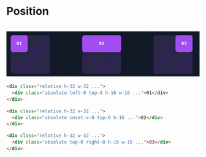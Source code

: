 # Position
<br>

<img src="position1.jpeg" class="w-2/3 mx-auto mb-10">

```html
<div class="relative h-32 w-32 ...">
  <div class="absolute left-0 top-0 h-16 w-16 ...">01</div>
</div>
```

```html
<div class="relative h-32 w-32 ...">
  <div class="absolute inset-x-0 top-0 h-16 ...">02</div>
</div>
```

```html
<div class="relative h-32 w-32 ...">
  <div class="absolute top-0 right-0 h-16 w-16 ...">03</div>
</div>
```

